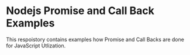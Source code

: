 # Nodejs Promise and Call Back Examples

This respoistory contains examples how Promise and Call Backs are done for JavaScript Utlization. 
